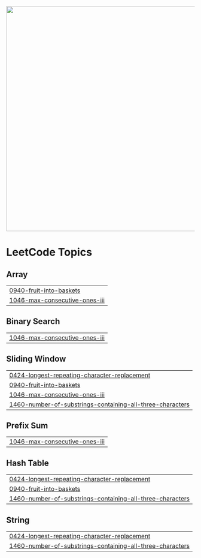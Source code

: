 <img src="https://readmecodegen.vercel.app/api/leetcode-stats/DSC_27?theme=gradient&acceptance=false&reputation=false" width="600" />

<!---LeetCode Topics Start-->
# LeetCode Topics
## Array
|  |
| ------- |
| [0940-fruit-into-baskets](https://github.com/DheerajSChauhan/dsc-is-coding-wooW-/tree/master/0940-fruit-into-baskets) |
| [1046-max-consecutive-ones-iii](https://github.com/DheerajSChauhan/dsc-is-coding-wooW-/tree/master/1046-max-consecutive-ones-iii) |
## Binary Search
|  |
| ------- |
| [1046-max-consecutive-ones-iii](https://github.com/DheerajSChauhan/dsc-is-coding-wooW-/tree/master/1046-max-consecutive-ones-iii) |
## Sliding Window
|  |
| ------- |
| [0424-longest-repeating-character-replacement](https://github.com/DheerajSChauhan/dsc-is-coding-wooW-/tree/master/0424-longest-repeating-character-replacement) |
| [0940-fruit-into-baskets](https://github.com/DheerajSChauhan/dsc-is-coding-wooW-/tree/master/0940-fruit-into-baskets) |
| [1046-max-consecutive-ones-iii](https://github.com/DheerajSChauhan/dsc-is-coding-wooW-/tree/master/1046-max-consecutive-ones-iii) |
| [1460-number-of-substrings-containing-all-three-characters](https://github.com/DheerajSChauhan/dsc-is-coding-wooW-/tree/master/1460-number-of-substrings-containing-all-three-characters) |
## Prefix Sum
|  |
| ------- |
| [1046-max-consecutive-ones-iii](https://github.com/DheerajSChauhan/dsc-is-coding-wooW-/tree/master/1046-max-consecutive-ones-iii) |
## Hash Table
|  |
| ------- |
| [0424-longest-repeating-character-replacement](https://github.com/DheerajSChauhan/dsc-is-coding-wooW-/tree/master/0424-longest-repeating-character-replacement) |
| [0940-fruit-into-baskets](https://github.com/DheerajSChauhan/dsc-is-coding-wooW-/tree/master/0940-fruit-into-baskets) |
| [1460-number-of-substrings-containing-all-three-characters](https://github.com/DheerajSChauhan/dsc-is-coding-wooW-/tree/master/1460-number-of-substrings-containing-all-three-characters) |
## String
|  |
| ------- |
| [0424-longest-repeating-character-replacement](https://github.com/DheerajSChauhan/dsc-is-coding-wooW-/tree/master/0424-longest-repeating-character-replacement) |
| [1460-number-of-substrings-containing-all-three-characters](https://github.com/DheerajSChauhan/dsc-is-coding-wooW-/tree/master/1460-number-of-substrings-containing-all-three-characters) |
<!---LeetCode Topics End-->